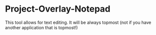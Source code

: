 # Project-Overlay-Notepad

This tool allows for text editing.
It will be always topmost (not if you have another application that is topmost!)
